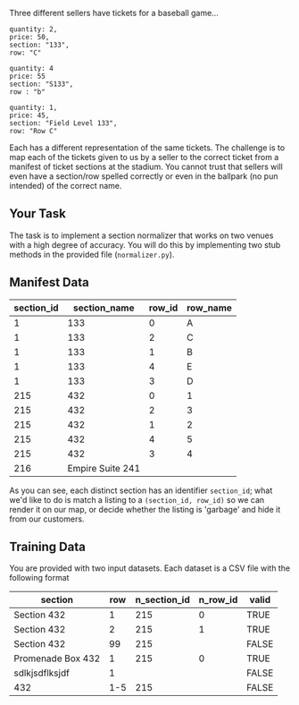 Three different sellers have tickets for a baseball game...

```
quantity: 2,
price: 50,
section: "133",
row: "C"
```

```
quantity: 4
price: 55
section: "S133",
row : "b"
```

```
quantity: 1,
price: 45,
section: "Field Level 133",
row: "Row C"
```

Each has a different representation of the same tickets. The challenge is to map each of the tickets given to us by a seller to the correct ticket from a manifest of ticket sections at the stadium. You cannot trust that sellers will even have a section/row spelled correctly or even in the ballpark (no pun intended) of the correct name.

## Your Task

The task is to implement a section normalizer that works on two venues with a high degree of accuracy. You will do this by implementing two stub methods in the provided file (`normalizer.py`).

## Manifest Data

| section_id | section_name     | row_id | row_name |
|------------|------------------|--------|----------|
| 1          | 133              | 0      | A        |
| 1          | 133              | 2      | C        |
| 1          | 133              | 1      | B        |
| 1          | 133              | 4      | E        |
| 1          | 133              | 3      | D        |
| 215        | 432              | 0      | 1        |
| 215        | 432              | 2      | 3        |
| 215        | 432              | 1      | 2        |
| 215        | 432              | 4      | 5        |
| 215        | 432              | 3      | 4        |
| 216        | Empire Suite 241 |        |          |

As you can see, each distinct section has an identifier `section_id`; what we'd like to do is match a listing to a `(section_id, row_id)` so we can render it on our map, or decide whether the listing is 'garbage' and hide it from our customers.

## Training Data

You are provided with two input datasets. Each dataset is a CSV file with the following format

| section           | row | n_section_id | n_row_id | valid |
|-------------------|-----|--------------|----------|-------|
| Section 432       | 1   | 215          | 0        | TRUE  |
| Section 432       | 2   | 215          | 1        | TRUE  |
| Section 432       | 99  | 215          |          | FALSE |
| Promenade Box 432 | 1   | 215          | 0        | TRUE  |
| sdlkjsdflksjdf    | 1   |              |          | FALSE |
| 432               | 1-5 | 215          |          | FALSE |


